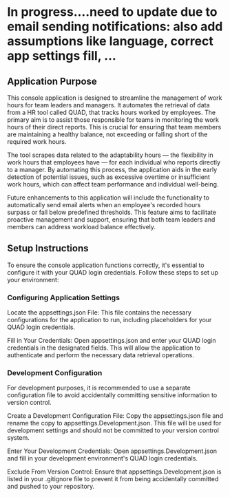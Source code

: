 <h1>In progress....need to update due to email sending notifications: also add assumptions like language, correct app settings fill, ...</h1>

<h2>Application Purpose</h2>

<p>This console application is designed to streamline the management of work hours for team leaders and managers. It automates the retrieval of data from a HR tool called QUAD, that tracks hours worked by employees. The primary aim is to assist those responsible for teams in monitoring the work hours of their direct reports. This is crucial for ensuring that team members are maintaining a healthy balance, not exceeding or falling short of the required work hours.</p>

<p>The tool scrapes data related to the adaptability hours &mdash; the flexibility in work hours that employees have &mdash; for each individual who reports directly to a manager. By automating this process, the application aids in the early detection of potential issues, such as excessive overtime or insufficient work hours, which can affect team performance and individual well-being.</p>

<p>Future enhancements to this application will include the functionality to automatically send email alerts when an employee&#39;s recorded hours surpass or fall below predefined thresholds. This feature aims to facilitate proactive management and support, ensuring that both team leaders and members can address workload balance effectively.</p>

<h2>Setup Instructions</h2>

<p>To ensure the console application functions correctly, it&#39;s essential to configure it with your QUAD login credentials. Follow these steps to set up your environment:</p>

<h3>Configuring Application Settings</h3>

<p>Locate the appsettings.json File: This file contains the necessary configurations for the application to run, including placeholders for your QUAD login credentials.</p>

<p>Fill in Your Credentials: Open appsettings.json and enter your QUAD login credentials in the designated fields. This will allow the application to authenticate and perform the necessary data retrieval operations.</p>

<h3>Development Configuration</h3>

<p>For development purposes, it is recommended to use a separate configuration file to avoid accidentally committing sensitive information to version control.</p>

<p>Create a Development Configuration File: Copy the appsettings.json file and rename the copy to appsettings.Development.json. This file will be used for development settings and should not be committed to your version control system.</p>

<p>Enter Your Development Credentials: Open appsettings.Development.json and fill in your development environment&#39;s QUAD login credentials.</p>

<p>Exclude From Version Control: Ensure that appsettings.Development.json is listed in your .gitignore file to prevent it from being accidentally committed and pushed to your repository.</p>
